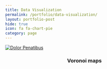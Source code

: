 ```yaml
---
title: Data Visualization
permalink: /portfolio/data-visualization/
layout: portfolio-post
hide: true
icon: fa fa-chart-pie
category: page
---
```


  <div class="4u 12u$(mobile)">
    <div class="item">
      <a href="/portfolio/data-visualization/voronoi-maps" class="image fit"><img src="{{ 'assets/images/voronoi_03.png' | relative_url }}" alt="Dolor Penatibus" /></a>
      <header>
        <h3>Voronoi maps</h3>
      </header>
    </div>

